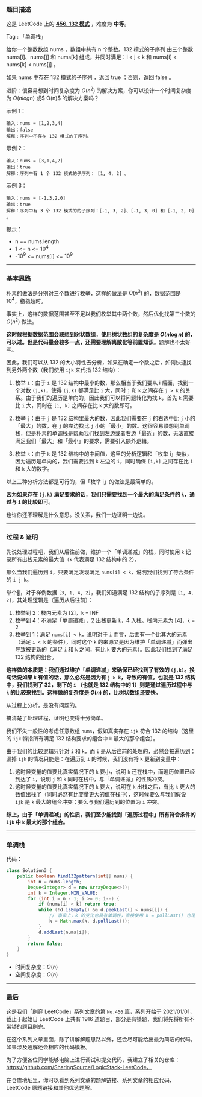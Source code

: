 ### 题目描述

这是 LeetCode 上的 **[456. 132 模式](https://leetcode-cn.com/problems/132-pattern/solution/xiang-xin-ke-xue-xi-lie-xiang-jie-wei-he-95gt/)** ，难度为 **中等**。

Tag : 「单调栈」



给你一个整数数组 nums ，数组中共有 n 个整数。132 模式的子序列 由三个整数 nums[i]、nums[j] 和 nums[k] 组成，并同时满足：i < j < k 和 nums[i] < nums[k] < nums[j] 。

如果 nums 中存在 132 模式的子序列 ，返回 true ；否则，返回 false 。


进阶：很容易想到时间复杂度为 $O(n^2)$ 的解决方案，你可以设计一个时间复杂度为 $O(n logn)$ 或$ O(n)$ 的解决方案吗？


示例 1：
```
输入：nums = [1,2,3,4]
输出：false
解释：序列中不存在 132 模式的子序列。
```
示例 2：
```
输入：nums = [3,1,4,2]
输出：true
解释：序列中有 1 个 132 模式的子序列： [1, 4, 2] 。
```
示例 3：
```
输入：nums = [-1,3,2,0]
输出：true
解释：序列中有 3 个 132 模式的的子序列：[-1, 3, 2]、[-1, 3, 0] 和 [-1, 2, 0] 。
```

提示：
* n == nums.length
* 1 <= n <= $10^4$
* -$10^9$ <= nums[i] <= $10^9$

---

### 基本思路

朴素的做法是分别对三个数进行枚举，这样的做法是 $O(n^3)$ 的，数据范围是 $10^4$，稳稳超时。

事实上，这样的数据范围甚至不足以我们枚举其中两个数，然后优化找第三个数的 $O(n^2)$ 做法。

**这时候根据数据范围会联想到树状数组，使用树状数组的复杂度是 $O(n\log{n})$ 的，可以过。但是代码量会较多一点，还需要理解离散化等前置知识**。题解也不太好写。

因此，我们可以从 132 的大小特性去分析，如果在确定一个数之后，如何快速找到另外两个数（我们使用 `ijk` 来代指 132 结构）：

1. 枚举 `i`：由于 `i` 是 132 结构中最小的数，那么相当于我们要从 i 后面，找到一个对数 `(j,k)`，使得 `(j,k)` 都满足比 `i` 大，同时 `j` 和 `k` 之间存在 `j > k` 的关系。由于我们的遍历是单向的，因此我们可以将问题转化为找 `k`，首先 `k` 需要比 `i` 大，同时在 `[i, k]` 之间存在比 `k` 大的数即可。

2. 枚举 `j`：由于 `j` 是 132 结构里最大的数，因此我们需要在 `j` 的右边中比 `j` 小的「最大」的数，在 `j` 的左边找比 `j` 小的「最小」的数。这很容易联想到单调栈，但是朴素的单调栈是帮助我们找到左边或者右边「最近」的数，无法直接满足我们「最大」和「最小」的要求，需要引入额外逻辑。

3. 枚举 `k`：由于 `k` 是 132 结构中的中间值，这里的分析逻辑和「枚举 i」类似，因为遍历是单向的，我们需要找到 `k` 左边的 `i`，同时确保 `[i,k]` 之间存在比 `i` 和 `k` 大的数字。

以上三种分析方法都是可行的，但「枚举 i」的做法是最简单的。

**因为如果存在 `(j,k)` 满足要求的话，我们只需要找到一个最大的满足条件的 `k`，通过与 `i` 的比较即可。**

也许你还不理解是什么意思。没关系，我们一边证明一边说。

***

### 过程 & 证明

先说处理过程吧，我们从后往前做，维护一个「单调递减」的栈，同时使用 `k` 记录所有出栈元素的最大值（`k` 代表满足 132 结构中的 2）。

那么当我们遍历到 `i`，只要满足发现满足 `nums[i] < k`，说明我们找到了符合条件的 `i j k`。

举个🌰，对于样例数据 `[3, 1, 4, 2]`，我们知道满足 132 结构的子序列是 `[1, 4, 2]`，其处理逻辑是（遍历从后往前）：

1. 枚举到 2：栈内元素为 [2]，`k` = INF
2. 枚举到 4：不满足「单调递减」，2 出栈更新 `k`，4 入栈。栈内元素为 [4]，`k` = 2
3. 枚举到 1：满足 `nums[i] < k`，说明对于 `i` 而言，后面有一个比其大的元素（满足 `i < k` 的条件），同时这个 `k` 的来源又是因为维护「单调递减」而弹出导致被更新的（满足 `i` 和 `k` 之间，有比 `k` 要大的元素）。因此我们找到了满足 132 结构的组合。

**这样做的本质是：我们通过维护「单调递减」来确保已经找到了有效的 `(j,k)`。换句话说如果 `k` 有值的话，那么必然是因为有 `j > k`，导致的有值。也就是 132 结构中，我们找到了 32，剩下的 `i` （也就是 132 结构中的 1）则是通过遍历过程中与 `k` 的比较来找到。这样做的复杂度是 $O(n)$ 的，比树状数组还要快。**

从过程上分析，是没有问题的。

搞清楚了处理过程，证明也变得十分简单。

我们不失一般性的考虑任意数组 `nums`，假如真实存在 `ijk` 符合 132 的结构（这里的 `ijk` 特指所有满足 132 结构要求的组合中 `k` 最大的那个组合）。

由于我们的比较逻辑只针对 `i` 和 `k`，而 `i` 是从后往前的处理的，必然会被遍历到；漏掉 `ijk` 的情况只能是：在遍历到 `i` 的时候，我们没有将 `k` 更新到变量中：

1. 这时候变量的值要比真实情况下的 `k` 要小，说明 `k` 还在栈中，而遍历位置已经到达了 `i`，说明 `j` 和 `k` 同时在栈中，与「单调递减」的性质冲突。
2. 这时候变量的值要比真实情况下的 `k` 要大，说明在 `k` 出栈之后，有比 `k` 更大的数值出栈了（同时必然有比变量更大的值在栈中），这时候要么与我们假设 `ijk` 是 `k` 最大的组合冲突；要么与我们遍历到的位置为 `i` 冲突。

**综上，由于「单调递减」的性质，我们至少能找到「遍历过程中」所有符合条件的 `ijk` 中 `k` 最大的那个组合。**

***

### 单调栈

代码：

```Java []
class Solution3 {
    public boolean find132pattern(int[] nums) {
        int n = nums.length;
        Deque<Integer> d = new ArrayDeque<>();
        int k = Integer.MIN_VALUE;
        for (int i = n - 1; i >= 0; i--) {
            if (nums[i] < k) return true;
            while (!d.isEmpty() && d.peekLast() < nums[i]) {
                // 事实上，k 的变化也具有单调性，直接使用 k = pollLast() 也是可以的
                k = Math.max(k, d.pollLast()); 
            }
            d.addLast(nums[i]);
        }
        return false;
    }
}
```
* 时间复杂度：$O(n)$
* 空间复杂度：$O(n)$

---

### 最后

这是我们「刷穿 LeetCode」系列文章的第 `No.456` 篇，系列开始于 2021/01/01，截止于起始日 LeetCode 上共有 1916 道题目，部分是有锁题，我们将先将所有不带锁的题目刷完。

在这个系列文章里面，除了讲解解题思路以外，还会尽可能给出最为简洁的代码。如果涉及通解还会相应的代码模板。

为了方便各位同学能够电脑上进行调试和提交代码，我建立了相关的仓库：https://github.com/SharingSource/LogicStack-LeetCode。

在仓库地址里，你可以看到系列文章的题解链接、系列文章的相应代码、LeetCode 原题链接和其他优选题解。

